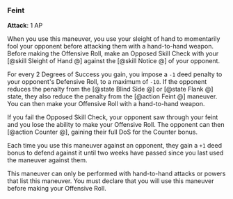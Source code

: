 ### Feint
**Attack**: 1 AP

When you use this maneuver, you use your sleight of hand to momentarily fool your opponent before attacking them with a hand-to-hand weapon. Before making the Offensive Roll, make an Opposed Skill Check with your [@skill Sleight of Hand @] against the [@skill Notice @] of your opponent.

For every 2 Degrees of Success you gain, you impose a `-1` deed penalty to your opponent's Defensive Roll, to a maximum of `-10`. If the opponent reduces the penalty from the [@state Blind Side @] or [@state Flank @] state, they also reduce the penalty from the [@action Feint @] maneuver. You can then make your Offensive Roll with a hand-to-hand weapon.

If you fail the Opposed Skill Check, your opponent saw through your feint and you lose the ability to make your Offensive Roll. The opponent can then [@action Counter @], gaining their full DoS for the Counter bonus.

Each time you use this maneuver against an opponent, they gain a `+1` deed bonus to defend against it until two weeks have passed since you last used the maneuver against them.

This maneuver can only be performed with hand-to-hand attacks or powers that list this maneuver. You must declare that you will use this maneuver before making your Offensive Roll.